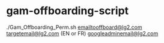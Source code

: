# gam-offboarding-script

./Gam_Offboarding_Perm.sh emailtooffboard@lg2.com targetemail@lg2.com (EN or FR) googleadminemail@lg2.com
